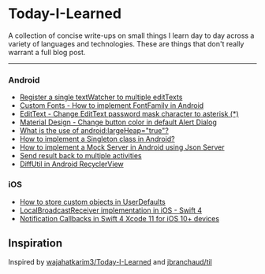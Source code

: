 # Today-I-Learned
A collection of concise write-ups on small things I learn day to day across a variety of languages and technologies. These are things that don't really warrant a full blog post.

---
### Android
* [Register a single textWatcher to multiple editTexts](/android/single_text_watcher.md)
* [Custom Fonts - How to implement FontFamily in Android](/android/custom_font.md)
* [EditText - Change EditText password mask character to asterisk (*)](/android/edittext_asterix.md)
* [Material Design - Change button color in default Alert Dialog](/android/android_alert_dialog.md)
* [What is the use of android:largeHeap="true"?](android/large_heap.md)
* [How to implement a Singleton class in Android?](android/singleton.md)
* [How to implement a Mock Server in Android using Json Server](android/mock_server.md)
* [Send result back to multiple activities](android/activity_result.md)
* [DiffUtil in Android RecyclerView](android/android_diffutil.md)


### iOS
* [How to store  custom objects in UserDefaults](/ios/custom_user_defaults.md)
* [LocalBroadcastReceiver implementation in iOS - Swift 4](/ios/local_broadcast_receiver.md)
* [Notification Callbacks in Swift 4 Xcode 11 for iOS 10+ devices](/ios/notification_callback.md)




## Inspiration
Inspired by [wajahatkarim3/Today-I-Learned](https://github.com/wajahatkarim3/Today-I-Learned) and [jbranchaud/til](https://github.com/jbranchaud/til)
